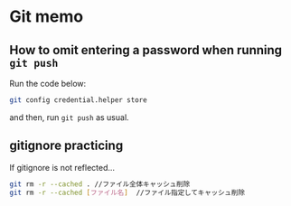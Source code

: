 # Git memo
## How to omit entering a password when running `git push`
Run the code below:
```bash
git config credential.helper store
```
and then, run `git push` as usual.

## gitignore practicing
If gitignore is not reflected...
```bash
git rm -r --cached . //ファイル全体キャッシュ削除
git rm -r --cached [ファイル名]  //ファイル指定してキャッシュ削除
```